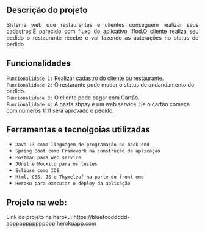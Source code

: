 ## Descrição do projeto 

<p align="justify">
Sistema web que  restaurentes e clientes conseguem realizar seus cadastros.É parecido com  fluxo do  aplicativo iffod.O cliente realiza seu pedido o restaurante recebe e vai fazendo as auterações no status do pedido
 <img>

</p>



## Funcionalidades
 `Funcionalidade 1:` Realizar cadastro do cliente ou restaurante.
 <br>
 `Funcionalidade 2:` O resturante pode mudar o status de andandamento do pedido.
  <br>
 `Funcionalidade 3:` O cliente pode pagar  com Cartão.
  <br>
  `Funcionalidade 4:` A pasta sbpay e um web servicel,Se o cartão começa com números 1111 será aprovado o pedido.
  <br>


## Ferramentas e tecnolgoias utilizadas

- ``Java 13 como linguagem de programação no back-end``
- ``Spring Boot como Framework na construção da aplicaçao``
- ``Postman para web service``
- ``JUnit e Mockito para os testes``
- ``Eclipse como IDE``
- ``Html, CSS, JS e Thymeleaf na parte do front-end``
- ``Heroku para executar o deploy da aplicação``

## Projeto na web:
<p>
Link do projeto na heroku: https://bluefooddddd-apppppppppppppp.herokuapp.com
</p>


###
